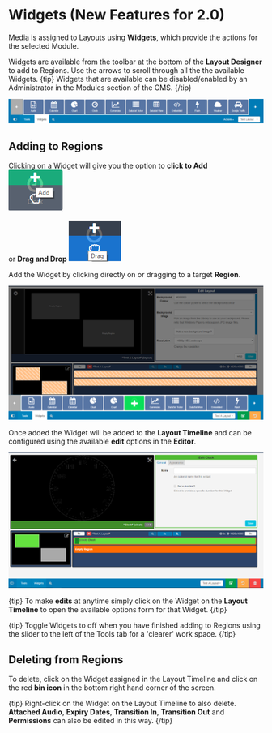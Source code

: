 <!--toc=layouts-->

# Widgets (New Features for 2.0)

Media is assigned to Layouts using **Widgets**, which provide the actions for the selected Module.

Widgets are available from the toolbar at the bottom of the **Layout Designer** to add to Regions. Use the  arrows to scroll through all the the available Widgets.
{tip}
Widgets that are available can be disabled/enabled by an Administrator in the Modules section of the CMS.
{/tip}

![Widget Toolbar](img/v2_layouts_widgets_toolbar.png)



## Adding to Regions

Clicking on a Widget will give you the option to **click to Add** ![Click to add Widget](img/v2_layouts_add_widget.png)

 or **Drag and Drop** ![Drag and Drop Widget](img/v2_layouts_drag_widget.png)

Add the Widget by clicking directly on or dragging to a target **Region**.

![Widget added to Region Timeline](img/v2_layouts_widget_region_timeline.png)

Once added the Widget will be added to the **Layout Timeline** and can be configured using the available **edit** options in the **Editor**. 

![Widget Edit Options](img/v2_layouts_widget_edit_options.png)

{tip}
To make **edits** at anytime simply click on the Widget on the **Layout Timeline** to open the available options form for that Widget.
{/tip}

{tip}
Toggle Widgets to off when you have finished adding to Regions using the slider to the left of the Tools tab for a 'clearer' work space.
{/tip}

## Deleting from Regions

To delete, click on the Widget assigned in the Layout Timeline and click on the red **bin icon** in the bottom right hand corner of the screen. 

{tip}
Right-click on the Widget on the Layout Timeline to also delete. **Attached Audio**, **Expiry Dates**, **Transition In**, **Transition Out** and **Permissions** can also be edited in this way.
{/tip}

